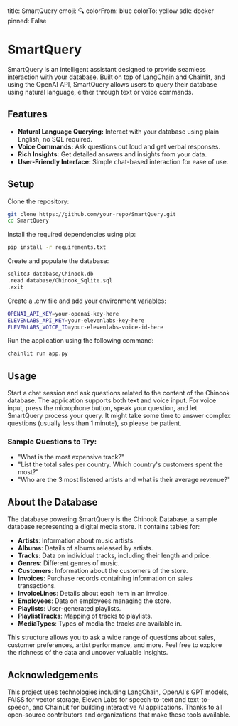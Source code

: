 title: SmartQuery
emoji: 🔍
colorFrom: blue
colorTo: yellow
sdk: docker
pinned: False

# SmartQuery

SmartQuery is an intelligent assistant designed to provide seamless interaction with your database. Built on top of LangChain and Chainlit, and using the OpenAI API, SmartQuery allows users to query their database using natural language, either through text or voice commands.

## Features

- **Natural Language Querying:** Interact with your database using plain English, no SQL required.
- **Voice Commands:** Ask questions out loud and get verbal responses.
- **Rich Insights:** Get detailed answers and insights from your data.
- **User-Friendly Interface:** Simple chat-based interaction for ease of use.

## Setup

Clone the repository:

```bash
git clone https://github.com/your-repo/SmartQuery.git
cd SmartQuery
```

Install the required dependencies using pip:

```bash
pip install -r requirements.txt
```

Create and populate the database:

```bash
sqlite3 database/Chinook.db
.read database/Chinook_Sqlite.sql
.exit
```

Create a .env file and add your environment variables:

```bash
OPENAI_API_KEY=your-openai-key-here
ELEVENLABS_API_KEY=your-elevenlabs-key-here
ELEVENLABS_VOICE_ID=your-elevenlabs-voice-id-here
```

Run the application using the following command:

```bash
chainlit run app.py
```

## Usage

Start a chat session and ask questions related to the content of the Chinook database. The application supports both text and voice input. For voice input, press the microphone button, speak your question, and let SmartQuery process your query. It might take some time to answer complex questions (usually less than 1 minute), so please be patient.

### Sample Questions to Try:

- "What is the most expensive track?"
- "List the total sales per country. Which country's customers spent the most?"
- "Who are the 3 most listened artists and what is their average revenue?"

## About the Database

The database powering SmartQuery is the Chinook Database, a sample database representing a digital media store. It contains tables for:

- **Artists**: Information about music artists.
- **Albums**: Details of albums released by artists.
- **Tracks**: Data on individual tracks, including their length and price.
- **Genres**: Different genres of music.
- **Customers**: Information about the customers of the store.
- **Invoices**: Purchase records containing information on sales transactions.
- **InvoiceLines**: Details about each item in an invoice.
- **Employees**: Data on employees managing the store.
- **Playlists**: User-generated playlists.
- **PlaylistTracks**: Mapping of tracks to playlists.
- **MediaTypes**: Types of media the tracks are available in.

This structure allows you to ask a wide range of questions about sales, customer preferences, artist performance, and more. Feel free to explore the richness of the data and uncover valuable insights.

## Acknowledgements

This project uses technologies including LangChain, OpenAI's GPT models, FAISS for vector storage, Eleven Labs for speech-to-text and text-to-speech, and ChainLit for building interactive AI applications. Thanks to all open-source contributors and organizations that make these tools available.
